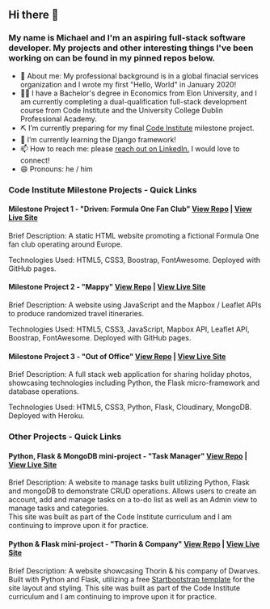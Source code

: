## Hi there 👋

### My name is Michael and I'm an aspiring full-stack software developer.  My projects and other interesting things I've been working on can be found in my pinned repos below.

- 💼 About me: My professional background is in a global finacial services organization and I wrote my first "Hello, World" in January 2020!
- :man_student:	I have a Bachelor's degree in Economics from Elon University, and I am currently completing a dual-qualification full-stack development course from Code Institute and the University College Dublin Professional Academy.
- ⛏️ I’m currently preparing for my final [Code Institute](https://codeinstitute.net/full-stack-software-development-diploma/) milestone project.
- 🌱 I’m currently learning the Django framework!
- 📫 How to reach me: please [reach out on LinkedIn.](https://www.linkedin.com/in/michaelhesch/) I would love to connect!
- 😄 Pronouns: he / him

### Code Institute Milestone Projects - Quick Links

#### **Milestone Project 1 - "Driven: Formula One Fan Club"** [View Repo](https://github.com/michaelhesch/ci-ms-1) | [View Live Site](https://michaelhesch.github.io/ci-ms-1/)

Brief Description: A static HTML website promoting a fictional Formula One fan club operating around Europe.

Technologies Used: HTML5, CSS3, Boostrap, FontAwesome. Deployed with GitHub pages.

#### **Milestone Project 2 - "Mappy"** [View Repo](https://github.com/michaelhesch/ci-ms-2) | [View Live Site](https://michaelhesch.github.io/ci-ms-2/)

Brief Description: A website using JavaScript and the Mapbox / Leaflet APIs to produce randomized travel itineraries.

Technologies Used: HTML5, CSS3, JavaScript, Mapbox API, Leaflet API, Boostrap, FontAwesome.  Deployed with GitHub pages.

#### **Milestone Project 3 - "Out of Office"** [View Repo](https://github.com/michaelhesch/ci-ms-3) | [View Live Site](https://ci-ms-3-mh.herokuapp.com/)

Brief Description: A full stack web application for sharing holiday photos, showcasing technologies including Python, the Flask micro-framework and database operations.

Technologies Used: HTML5, CSS3, Python, Flask, Cloudinary, MongoDB. Deployed with Heroku.

### Other Projects - Quick Links

#### **Python, Flask & MongoDB mini-project - "Task Manager"** [View Repo](https://github.com/michaelhesch/task-manager) | [View Live Site](https://flask-task-manager-mh.herokuapp.com/)

Brief Description: A website to manage tasks built utilizing Python, Flask and mongoDB to demonstrate CRUD operations.  Allows users to create an account, add and manage tasks on a to-do list as well as an Admin view to manage tasks and categories.  
This site was built as part of the Code Institute curriculum and I am continuing to improve upon it for practice.

#### **Python & Flask mini-project - "Thorin & Company"** [View Repo](https://github.com/michaelhesch/thorin-flask-app) | [View Live Site](https://thorin-flask-app-mh.herokuapp.com/)

Brief Description: A website showcasing Thorin & his company of Dwarves.  Built with Python and Flask, utilizing a free [Startbootstrap template](https://startbootstrap.com/theme/clean-blog) for the site layout and styling.
This site was built as part of the Code Institute curriculum and I am continuing to improve upon it for practice.

<!--
**michaelhesch/michaelhesch** is a ✨ _special_ ✨ repository because its `README.md` (this file) appears on your GitHub profile.

- ⚡ My portfolio page with more information on my work [can be found here.](#)

Here are some ideas to get you started:

- 🔭 I’m currently working on ...
- 🌱 I’m currently learning ...
- 👯 I’m looking to collaborate on ...
- 🤔 I’m looking for help with ...
- 💬 Ask me about ...
- 📫 How to reach me: ...
- 😄 Pronouns: ...
- ⚡ Fun fact: ...
-->
